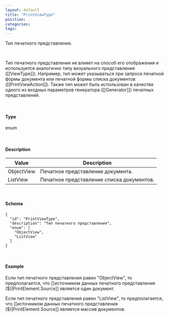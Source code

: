 ```yaml
---
layout: default
title: "PrintViewType"
position: 
categories: 
tags: 
---
```


Тип печатного представления.

   

Тип печатного представления не влияет на способ его отображения и используется аналогично типу визуального представления ([[ViewType]]). Например, тип может указываться при запросе печатной формы документа или печатной формы списка документов ([[PrintViewAction]]). Также тип может быть использован в качестве одного из входных параметров генератора ([[Generator]]) печатных представлений.

   

#### Type

enum

   

#### Description  

|Value|Description|
|-----|-----------|
|ObjectView|Печатное представление документа.|
|ListView|Печатное представление списка документов.|

   

#### Schema

```
{
  "id": "PrintViewType",
  "description": "Тип печатного представления",
  "enum": [
    "ObjectView",
    "ListView"
  ]
}
```

   

#### Example

Если тип печатного представления равен "ObjectView", то предполагается, что [[источником данных печатного представления ($)|PrintElement.Source]] является один документ.

Если тип печатного представления равен "ListView", то предполагается, что [[источником данных печатного представления ($)|PrintElement.Source]] является массив документов.

   

 

